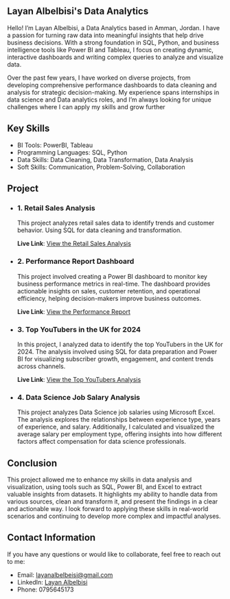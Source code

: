 ## Layan Albelbisi's Data Analytics

Hello! I’m Layan Albelbisi, a Data Analytics based in Amman, Jordan. I have a passion for turning raw data into meaningful insights that help drive business decisions. With a strong foundation in SQL, Python, and business intelligence tools like Power BI and Tableau, I focus on creating dynamic, interactive dashboards and writing complex queries to analyze and visualize data.

Over the past few years, I have worked on diverse projects, from developing comprehensive performance dashboards to data cleaning and analysis for strategic decision-making. My experience spans internships in data science and Data analytics roles, and I’m always looking for unique challenges where I can apply my skills and grow further

## Key Skills
- BI Tools: PowerBI, Tableau
- Programming Languages: SQL, Python
- Data Skills: Data Cleaning, Data Transformation, Data Analysis
- Soft Skills: Communication, Problem-Solving, Collaboration

## Project
  - ### 1. **Retail Sales Analysis** 
     This project analyzes retail sales data to identify trends and customer behavior. Using SQL for data cleaning and transformation.

    **Live Link**: [View the Retail Sales Analysis](https://layanbalbeisi.github.io/Retail_Sales_using-SQL/)

  - ### 2. **Performance Report Dashboard**  
       This project involved creating a Power BI dashboard to monitor key business performance metrics in real-time. The dashboard provides actionable insights on sales, customer 
       retention, 
       and operational efficiency, helping decision-makers improve business outcomes.

       **Live Link**: [View the Performance Report](https://layanbalbeisi.github.io/Performance-Report/)

  - ### 3. **Top YouTubers in the UK for 2024**
     In this project, I analyzed data to identify the top YouTubers in the UK for 2024. The analysis involved using SQL for data preparation and Power BI for visualizing subscriber 
     growth, engagement, and content trends across channels.

     **Live Link**: [View the Top YouTubers Analysis](https://layanbalbeisi.github.io/Top_YouTubers_UK_2024/)

  - ### 4.  **Data Science Job Salary Analysis**    
      This project analyzes Data Science job salaries using Microsoft Excel. The analysis explores the relationships between experience type, years of experience, and salary. 
      Additionally, I 
      calculated and visualized the average salary per employment type, offering insights into how different factors affect compensation for data science professionals.

## Conclusion 
  This project allowed me to enhance my skills in data analysis and visualization, using tools such as SQL, Power BI, and Excel to extract valuable insights from datasets. It highlights 
  my ability to handle data from various sources, clean and transform it, and present the findings in a clear and actionable way. I look forward to applying these skills in real-world 
  scenarios and continuing to develop more complex and impactful analyses.

## Contact Information
If you have any questions or would like to collaborate, feel free to reach out to me:

- Email: layanalbelbeisi@gmail.com
- LinkedIn: [Layan Albelbisi](https://www.linkedin.com/in/layan-bilbeisi/)
- Phone: 0795645173



